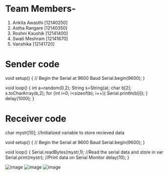 # Team Members-
1. Ankita Awasthi [12140250]
2. Astha Rangare [12140350]
3. Roshni Kaushik [12141400]
4. Swati Meshram [12141670]
5. Vanshika [12141720]

# Sender code
void setup() {
  // Begin the Serial at 9600 Baud
  Serial.begin(9600);
}

void loop() {
  int a=random(0,2);
  String s=String(a);
  char b[2];
  s.toCharArray(b,2);
  for (int i=0; i<sizeof(b); i++){
      Serial.println(b[i]);
  }
  delay(1000);
}

# Receiver code
char mystr[10]; //Initialized variable to store recieved data

void setup() {
  // Begin the Serial at 9600 Baud
  Serial.begin(9600);
}

void loop() {
  Serial.readBytes(mystr,1); //Read the serial data and store in var
  Serial.print(mystr); //Print data on Serial Monitor
  delay(10);
}

![image](https://github.com/RoshniKaushik/Communication/assets/150284014/31cf23d3-01ba-406f-b9c6-2a156f7ae1d5)
![image](https://github.com/RoshniKaushik/Communication/assets/150284014/6eb3bf21-b0e9-4c8a-b841-2df2f3d002a2)
![image](https://github.com/RoshniKaushik/Communication/assets/150284014/9edc9d91-5c6e-4575-ae11-5fd7adec4af8)


